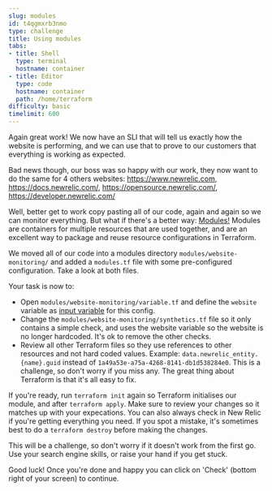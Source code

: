 ```yaml
---
slug: modules
id: t4qgmxrb3nmo
type: challenge
title: Using modules
tabs:
- title: Shell
  type: terminal
  hostname: container
- title: Editor
  type: code
  hostname: container
  path: /home/terraform
difficulty: basic
timelimit: 600
---
```


Again great work! We now have an SLI that will tell us exactly how the website is performing, and we can use that to prove to our customers that everything is working as expected.

Bad news though, our boss was so happy with our work, they now want to do the same for 4 others websites: https://www.newrelic.com, https://docs.newrelic.com/, https://opensource.newrelic.com/, https://developer.newrelic.com/

Well, better get to work copy pasting all of our code, again and again so we can monitor everything. But what if there's a better way: [Modules!](https://www.terraform.io/language/modules) Modules are containers for multiple resources that are used together, and are an excellent way to package and reuse resource configurations in Terraform.

We moved all of our code into a modules directory `modules/website-monitoring/` and added a `modules.tf` file with some pre-configured configuration. Take a look at both files.

Your task is now to:
- Open `modules/website-monitoring/variable.tf` and define the `website` variable as [input variable](https://www.terraform.io/language/values/variables) for this config.
- Change the `modules/website-monitoring/synthetics.tf` file so it only contains a simple check, and uses the website variable so the website is no longer hardcoded. It's ok to remove the other checks.
- Review all other Terraform files so they use references to other resources and not hard coded values. Example: `data.newrelic_entity.{name}.guid` instead of `1a49a53e-a75a-4268-8141-db1d538284e0`. This is a challenge, so don't worry if you miss any. The great thing about Terraform is that it's all easy to fix.

If you're ready, run `terraform init` again so Terraform initialises our module, and after `terraform apply`. Make sure to review your changes so it matches up with your expecations. You can also always check in New Relic if you're getting everything you need. If you spot a mistake, it's sometimes best to do a `terraform destroy` before making the changes.

This will be a challenge, so don't worry if it doesn't work from the first go. Use your search engine skills, or raise your hand if you get stuck.

Good luck! Once you're done and happy you can click on 'Check' (bottom right of your screen) to continue.
